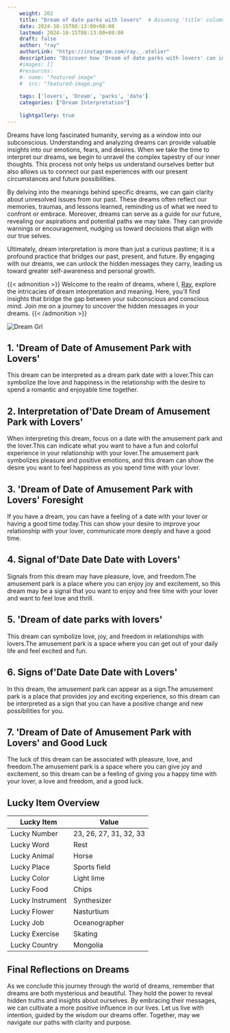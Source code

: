 ```yaml
---
    weight: 202
    title: "Dream of date parks with lovers"  # Assuming 'title' column exists
    date: 2024-10-15T08:13:00+08:00
    lastmod: 2024-10-15T08:13:00+08:00
    draft: false
    author: "ray"
    authorLink: "https://instagram.com/ray._.atelier"
    description: "Discover how 'Dream of date parks with lovers' can interpret your future and uncover its significant meanings in your life."
    #images: []
    #resources:
    #- name: "featured-image"
    #  src: "featured-image.png"
    
    tags: ['lovers', 'Dream', 'parks', 'date']
    categories: ["Dream Interpretation"]
    
    lightgallery: true
---
```

    
Dreams have long fascinated humanity, serving as a window into our subconscious. Understanding and analyzing dreams can provide valuable insights into our emotions, fears, and desires. When we take the time to interpret our dreams, we begin to unravel the complex tapestry of our inner thoughts. This process not only helps us understand ourselves better but also allows us to connect our past experiences with our present circumstances and future possibilities.

By delving into the meanings behind specific dreams, we can gain clarity about unresolved issues from our past. These dreams often reflect our memories, traumas, and lessons learned, reminding us of what we need to confront or embrace. Moreover, dreams can serve as a guide for our future, revealing our aspirations and potential paths we may take. They can provide warnings or encouragement, nudging us toward decisions that align with our true selves.

Ultimately, dream interpretation is more than just a curious pastime; it is a profound practice that bridges our past, present, and future. By engaging with our dreams, we can unlock the hidden messages they carry, leading us toward greater self-awareness and personal growth.

{{< admonition >}}
Welcome to the realm of dreams, where I, [Ray](https://instagram.com/ray._.atelier), explore the intricacies of dream interpretation and meaning. Here, you’ll find insights that bridge the gap between your subconscious and conscious mind. Join me on a journey to uncover the hidden messages in your dreams.
{{< /admonition >}}

![Dream Grl](https://cdn.pixabay.com/photo/2017/11/02/03/35/gothic-2910057_1280.jpg "Dream Grl")

## 1. 'Dream of Date of Amusement Park with Lovers'
This dream can be interpreted as a dream park date with a lover.This can symbolize the love and happiness in the relationship with the desire to spend a romantic and enjoyable time together.

## 2. Interpretation of'Date Dream of Amusement Park with Lovers'
When interpreting this dream, focus on a date with the amusement park and the lover.This can indicate what you want to have a fun and colorful experience in your relationship with your lover.The amusement park symbolizes pleasure and positive emotions, and this dream can show the desire you want to feel happiness as you spend time with your lover.

## 3. 'Dream of Date of Amusement Park with Lovers' Foresight
If you have a dream, you can have a feeling of a date with your lover or having a good time today.This can show your desire to improve your relationship with your lover, communicate more deeply and have a good time.

## 4. Signal of'Date Date Date with Lovers'
Signals from this dream may have pleasure, love, and freedom.The amusement park is a place where you can enjoy joy and excitement, so this dream may be a signal that you want to enjoy and free time with your lover and want to feel love and thrill.

## 5. 'Dream of date parks with lovers'
This dream can symbolize love, joy, and freedom in relationships with lovers.The amusement park is a space where you can get out of your daily life and feel excited and fun.

## 6. Signs of'Date Date Date with Lovers'
In this dream, the amusement park can appear as a sign.The amusement park is a place that provides joy and exciting experience, so this dream can be interpreted as a sign that you can have a positive change and new possibilities for you.

## 7. 'Dream of Date of Amusement Park with Lovers' and Good Luck
The luck of this dream can be associated with pleasure, love, and freedom.The amusement park is a space where you can give joy and excitement, so this dream can be a feeling of giving you a happy time with your lover, a love and freedom, and a good luck.

## Lucky Item Overview
| Lucky Item          | Value              |
|---------------|--------------------|
| Lucky Number        | 23, 26, 27, 31, 32, 33  |
| Lucky Word          | Rest |
| Lucky Animal        | Horse |
| Lucky Place         | Sports field     |
| Lucky Color         | Light lime     |
| Lucky Food          | Chips      |
| Lucky Instrument    | Synthesizer |
| Lucky Flower        | Nasturtium    |
| Lucky Job           | Oceanographer       |
| Lucky Exercise      | Skating  |
| Lucky Country       | Mongolia    |


##  Final Reflections on Dreams

As we conclude this journey through the world of dreams, remember that dreams are both mysterious and beautiful. They hold the power to reveal hidden truths and insights about ourselves. By embracing their messages, we can cultivate a more positive influence in our lives. Let us live with intention, guided by the wisdom our dreams offer. Together, may we navigate our paths with clarity and purpose.
